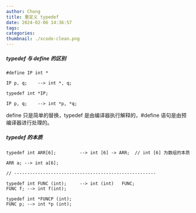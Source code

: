 ```yaml
---
author: Chong
title: 重定义 typedef
date: 2024-02-06 14:36:57
tags:
categories:
thumbnail: ./xcode-clean.png
---
```


##### typedef 与 define 的区别

```
#define IP int *

IP p, q;    --> int *, q;
```
```
typedef int *IP;

IP p, q;    --> int *p, *q;
```
define 只是简单的替换，typedef 是由编译器执行解释的，#define 语句是由预编译器进行处理的。

##### typedef 的本质

```
typedef int ARR[6];         --> int [6] -> ARR;  // int [6] 为数组的本质

ARR a; --> int a[6];

// ------------------------------------------------------

typedef int FUNC (int);     --> int (int)   FUNC;
FUNC f; --> int f(int); 

typedef int *FUNCP (int);
FUNC p; --> int *p (int);
```
